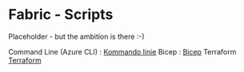 # Fabric - Scripts

Placeholder - but the ambition is there :-)

Command Line (Azure CLI) : [Kommando linie](Command_Line/README.md)
Bicep : [Bicep](Bicep/README.md)
Terraform [Terraform](Terraform/README.md)
